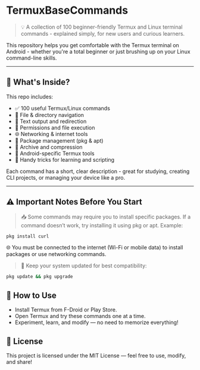 # TermuxBaseCommands

> 💡 A collection of 100 beginner-friendly Termux and Linux terminal commands - explained simply, for new users and curious learners.

This repository helps you get comfortable with the Termux terminal on Android - whether you're a total beginner or just brushing up on your Linux command-line skills.

---

## 📂 What's Inside?

This repo includes:

- ✅ 100 useful Termux/Linux commands
- 📁 File & directory navigation
- 📜 Text output and redirection
- 🔐 Permissions and file execution
- 🌐 Networking & internet tools
- 🧩 Package management (pkg & apt)
- 🔄 Archive and compression
- 📱 Android-specific Termux tools
- 🧠 Handy tricks for learning and scripting

Each command has a short, clear description - great for studying, creating CLI projects, or managing your device like a pro.

---

## ⚠️ Important Notes Before You Start
> 📥 Some commands may require you to install specific packages. If a command doesn’t work, try installing it using pkg or apt. Example:
```bash
pkg install curl
```
 🌐 You must be connected to the internet (Wi-Fi or mobile data) to install packages or use networking commands.

> 🔄 Keep your system updated for best compatibility:

```bash
pkg update && pkg upgrade
```

## 💬 How to Use

- Install Termux from F-Droid or Play Store.
- Open Termux and try these commands one at a time.
- Experiment, learn, and modify — no need to memorize everything!

## 📄 License
This project is licensed under the MIT License — feel free to use, modify, and share!
